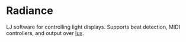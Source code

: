 Radiance
========

LJ software for controlling light displays. Supports beat detection, MIDI controllers, and output over [lux](http://github.com/ervanalb/lux).
